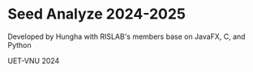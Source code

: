 # Seed Analyze 2024-2025

Developed by Hungha with RISLAB's members base on JavaFX, C, and Python

UET-VNU 2024
